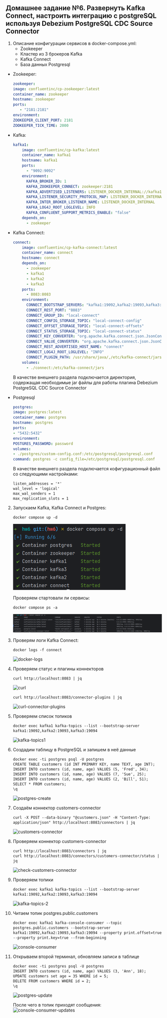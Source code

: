 ## Домашнее задание №6. Развернуть Kafka Connect, настроить интеграцию с postgreSQL используя Debezium PostgreSQL CDC Source Connector

1. Описание конфигурации сервисов в docker-compose.yml:
      - Zookeeper
      - Кластер из 3 брокеров Kafka
      - Kafka Connect
      - База данных Postgresql
+ Zookeeper:
   ```yaml
  zookeeper:
  image: confluentinc/cp-zookeeper:latest
  container_name: zookeeper
  hostname: zookeeper
  ports:
      - "2181:2181"
  environment:
  ZOOKEEPER_CLIENT_PORT: 2181
  ZOOKEEPER_TICK_TIME: 2000
  ```
+ Kafka:
    ```yaml
    kafka1:
        image: confluentinc/cp-kafka:latest
        container_name: kafka1
        hostname: kafka1
        ports:
          - "9092:9092"
        environment:
          KAFKA_BROKER_ID: 1
          KAFKA_ZOOKEEPER_CONNECT: zookeeper:2181
          KAFKA_ADVERTISED_LISTENERS: LISTENER_DOCKER_INTERNAL://kafka1:19092,LISTENER_DOCKER_EXTERNAL://${DOCKER_HOST_IP:-127.0.0.1}:9092
          KAFKA_LISTENER_SECURITY_PROTOCOL_MAP: LISTENER_DOCKER_INTERNAL:PLAINTEXT,LISTENER_DOCKER_EXTERNAL:PLAINTEXT
          KAFKA_INTER_BROKER_LISTENER_NAME: LISTENER_DOCKER_INTERNAL
          KAFKA_LOG4J_ROOT_LOGLEVEL: INFO
          KAFKA_CONFLUENT_SUPPORT_METRICS_ENABLE: "false"
        depends_on:
          - zookeeper
    ```
+ Kafka Connect:
    ```yaml
    connect:
        image: confluentinc/cp-kafka-connect:latest
        container_name: connect
        hostname: connect
        depends_on:
          - zookeeper
          - kafka1
          - kafka2
          - kafka3
        ports:
          - 8083:8083
        environment:
          CONNECT_BOOTSTRAP_SERVERS: "kafka1:19092,kafka2:19093,kafka3:19094"
          CONNECT_REST_PORT: "8083"
          CONNECT_GROUP_ID: "local-connect"
          CONNECT_CONFIG_STORAGE_TOPIC: "local-connect-config"
          CONNECT_OFFSET_STORAGE_TOPIC: "local-connect-offsets"
          CONNECT_STATUS_STORAGE_TOPIC: "local-connect-status"
          CONNECT_KEY_CONVERTER: "org.apache.kafka.connect.json.JsonConverter"
          CONNECT_VALUE_CONVERTER: "org.apache.kafka.connect.json.JsonConverter"
          CONNECT_REST_ADVERTISED_HOST_NAME: "connect"
          CONNECT_LOG4J_ROOT_LOGLEVEL: "INFO"
          CONNECT_PLUGIN_PATH: /usr/share/java/,/etc/kafka-connect/jars
        volumes:
          - ./connect:/etc/kafka-connect/jars
    ```
  В качестве внешнего раздела подключается директория, содержащая необходимые jar файлы для работы плагина
  Debezium PostgreSQL CDC Source Connector

+ Postgresql
  ```yaml
  postgres:
  image: postgres:latest
  container_name: postgres
  hostname: postgres
  ports:
  - "5432:5432"
  environment:
  POSTGRES_PASSWORD: password
  volumes:
  - ./postgres/custom-config.conf:/etc/postgresql/postgresql.conf
  command: postgres -c config_file=/etc/postgresql/postgresql.conf
  ```
  В качестве внешнего раздела подключается кофигурационный файл со следующими настройками:
  ```properties
  listen_addresses = '*'
  wal_level = 'logical'
  max_wal_senders = 1
  max_replication_slots = 1
  ```

2. Запускаем Kafka, Kafka Connect и Postgres:
    ```shell
   docker compose up -d
    ```
   ![docker-compose-up](images/001-docker-compose-up.png)

    Проверяем стартовали ли сервисы:
    ```shell
    docker compose ps -a
    ```
   ![docker-compose-ps](images/002-docker-compose-ps.png)

3. Проверям логи Kafka Connect:
    ```shell
   docker logs -f connect
   ```
   ![docker-logs](images/003-docker-logs.png)
4. Проверяем статус и плагины коннекторов
    ```shell
    curl http://localhost:8083 | jq
    ```
   ![curl](images/004-curl.png)
    ```shell
    curl http://localhost:8083/connector-plugins | jq
    ```
    ![curl-connector-plugins](images/005-curl-connector-plugins.png)
5. Проверяем список топиков
    ```shell
    docker exec kafka1 kafka-topics --list --bootstrap-server kafka1:19092,kafka2:19093,kafka3:19094
    ```
   ![kafka-topics1](images/006-kafka-topics-1.png)
6. Создадим таблицу в PostgreSQL и запишем в неё данные
    ```shell
    docker exec -ti postgres psql -U postgres
    CREATE TABLE customers (id INT PRIMARY KEY, name TEXT, age INT);
    INSERT INTO customers (id, name, age) VALUES (5, 'Fred', 34);
    INSERT INTO customers (id, name, age) VALUES (7, 'Sue', 25);
    INSERT INTO customers (id, name, age) VALUES (2, 'Bill', 51);
    SELECT * FROM customers;
    \q
    ```
   ![postgres-create](images/007-postgres-create.png)
7. Создаём коннектор customers-connector
    ```shell
    curl -X POST --data-binary "@customers.json" -H "Content-Type: application/json" http://localhost:8083/connectors | jq
    ```
   ![customers-connector](images/008-customers-connector.png)
8. Проверяем коннектор customers-connector
    ```shell
    curl http://localhost:8083/connectors | jq
    curl http://localhost:8083/connectors/customers-connector/status | jq
    ```
   ![check-customers-connector](images/009-check-customers-connector.png)
9. Проверяем топики
    ```shell
    docker exec kafka1 kafka-topics --list --bootstrap-server kafka1:19092,kafka2:19093,kafka3:19094
    ```
   ![kafka-topics-2](images/010-kafka-topics-2.png)
10. Читаем топик postgres.public.customers
    ```shell
    docker exec kafka1 kafka-console-consumer --topic postgres.public.customers --bootstrap-server kafka1:19092,kafka2:19093,kafka3:19094 --property print.offset=true --property print.key=true --from-beginning
    ```
    ![console-consumer](images/011-console-consumer.png)
11. Открываем второй терминал, обновляем записи в таблице
    ```shell
    docker exec -ti postgres psql -U postgres
    INSERT INTO customers (id, name, age) VALUES (3, 'Ann', 18);
    UPDATE customers set age = 35 WHERE id = 5;
    DELETE FROM customers WHERE id = 2;
    \q
    ```
    ![postgres-update](images/012-postgres-update.png)
    
    После чего в топик приходят сообщения:
    ![console-consumer-updates](images/013-console-consumer-updates.png)
